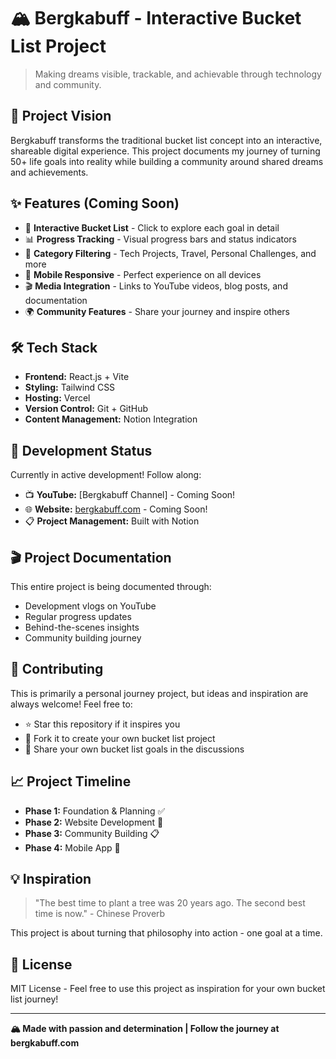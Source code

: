 # 🏔️ Bergkabuff - Interactive Bucket List Project

> Making dreams visible, trackable, and achievable through technology and community.

## 🎯 Project Vision

Bergkabuff transforms the traditional bucket list concept into an interactive, shareable digital experience. This project documents my journey of turning 50+ life goals into reality while building a community around shared dreams and achievements.

## ✨ Features (Coming Soon)

- 🎯 **Interactive Bucket List** - Click to explore each goal in detail
- 📊 **Progress Tracking** - Visual progress bars and status indicators  
- 🎨 **Category Filtering** - Tech Projects, Travel, Personal Challenges, and more
- 📱 **Mobile Responsive** - Perfect experience on all devices
- 🎬 **Media Integration** - Links to YouTube videos, blog posts, and documentation
- 🌍 **Community Features** - Share your journey and inspire others

## 🛠️ Tech Stack

- **Frontend:** React.js + Vite
- **Styling:** Tailwind CSS
- **Hosting:** Vercel
- **Version Control:** Git + GitHub
- **Content Management:** Notion Integration

## 🚀 Development Status

Currently in active development! Follow along:
- 📺 **YouTube:** [Bergkabuff Channel] - Coming Soon!
- 🌐 **Website:** [bergkabuff.com](https://bergkabuff.com) - Coming Soon!
- 📋 **Project Management:** Built with Notion

## 🎬 Project Documentation

This entire project is being documented through:
- Development vlogs on YouTube
- Regular progress updates
- Behind-the-scenes insights
- Community building journey

## 🤝 Contributing

This is primarily a personal journey project, but ideas and inspiration are always welcome! Feel free to:
- ⭐ Star this repository if it inspires you
- 🍴 Fork it to create your own bucket list project
- 💬 Share your own bucket list goals in the discussions

## 📈 Project Timeline

- **Phase 1:** Foundation & Planning ✅
- **Phase 2:** Website Development 🚧
- **Phase 3:** Community Building 📋
- **Phase 4:** Mobile App 📱

## 💡 Inspiration

> "The best time to plant a tree was 20 years ago. The second best time is now." - Chinese Proverb

This project is about turning that philosophy into action - one goal at a time.

## 📄 License

MIT License - Feel free to use this project as inspiration for your own bucket list journey!

---

**🏔️ Made with passion and determination | Follow the journey at bergkabuff.com**
